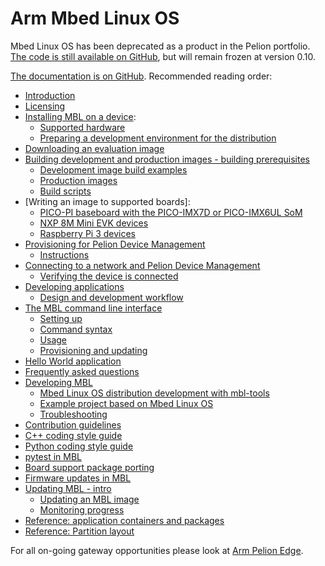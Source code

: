 # Arm Mbed Linux OS

Mbed Linux OS has been deprecated as a product in the Pelion portfolio. [The code is still available on GitHub](https://github.com/ARMmbed/meta-mbl), but will remain frozen at version 0.10.

[The documentation is on GitHub](https://github.com/ARMmbed/mbl-docs/tree/v0.10). Recommended reading order:

- [Introduction](https://github.com/ARMmbed/mbl-docs/blob/v0.10/Docs/introduction/introduction.md)
- [Licensing](https://github.com/ARMmbed/mbl-docs/blob/v0.10/Docs/introduction/licensing.md)
- [Installing MBL on a device](https://github.com/ARMmbed/mbl-docs/blob/v0.10/Docs/install_mbl_on_device/introduction_mbl_on_device.md):
    - [Supported hardware](https://github.com/ARMmbed/mbl-docs/blob/v0.10/Docs/install_mbl_on_device/Reqs_and_env/Hardware.md)
    - [Preparing a development environment for the distribution](https://github.com/ARMmbed/mbl-docs/blob/v0.10/Docs/install_mbl_on_device/Reqs_and_env/dev_env_for_distribution.md)
- [Downloading an evaluation image](https://github.com/ARMmbed/mbl-docs/blob/v0.10/Docs/install_mbl_on_device/building_images/1_eval.md)
- [Building development and production images - building prerequisites](https://github.com/ARMmbed/mbl-docs/blob/v0.10/Docs/install_mbl_on_device/building_images/intro.md)
    - [Development image build examples](https://github.com/ARMmbed/mbl-docs/blob/v0.10/Docs/install_mbl_on_device/building_images/development_image.md)
    - [Production images](https://github.com/ARMmbed/mbl-docs/blob/v0.10/Docs/install_mbl_on_device/building_images/3_prod.md)
    - [Build scripts](https://github.com/ARMmbed/mbl-docs/blob/v0.10/Docs/install_mbl_on_device/building_images/build_scripts.md)
- [Writing an image to supported boards]:
    - [PICO-PI baseboard with the PICO-IMX7D or PICO-IMX6UL SoM](https://github.com/ARMmbed/mbl-docs/blob/v0.10/Docs/install_mbl_on_device/writing/pico.md)
    - [NXP 8M Mini EVK devices](https://github.com/ARMmbed/mbl-docs/blob/v0.10/Docs/install_mbl_on_device/writing/nxp_evk.md)
    - [Raspberry Pi 3 devices](https://github.com/ARMmbed/mbl-docs/blob/v0.10/Docs/install_mbl_on_device/writing/rpi3.md)
- [Provisioning for Pelion Device Management](https://github.com/ARMmbed/mbl-docs/blob/v0.10/Docs/install_mbl_on_device/provision/provision_intro.md)
    - [Instructions](https://github.com/ARMmbed/mbl-docs/blob/v0.10/Docs/install_mbl_on_device/provision/provisioning_instructions.md)
- [Connecting to a network and Pelion Device Management](https://github.com/ARMmbed/mbl-docs/blob/v0.10/Docs/install_mbl_on_device/connect_network_and_pelion/connect_network.md)
    - [Verifying the device is connected](https://github.com/ARMmbed/mbl-docs/blob/v0.10/Docs/install_mbl_on_device/connect_network_and_pelion/verify_device_connected.md)
- [Developing applications](https://github.com/ARMmbed/mbl-docs/blob/v0.10/Docs/develop_applications/develop_applications_intro.md)
    - [Design and development workflow](https://github.com/ARMmbed/mbl-docs/blob/v0.10/Docs/develop_applications/develop_applications_workflow.md)
- [The MBL command line interface](https://github.com/ARMmbed/mbl-docs/blob/v0.10/Docs/develop_applications/mbl_cli/mbl_cli.md)
    - [Setting up](https://github.com/ARMmbed/mbl-docs/blob/v0.10/Docs/develop_applications/mbl_cli/setting_up.md)
    - [Command syntax](https://github.com/ARMmbed/mbl-docs/blob/v0.10/Docs/develop_applications/mbl_cli/command_syntax.md)
    - [Usage](https://github.com/ARMmbed/mbl-docs/blob/v0.10/Docs/develop_applications/mbl_cli/usage.md)
    - [Provisioning and updating](https://github.com/ARMmbed/mbl-docs/blob/v0.10/Docs/develop_applications/mbl_cli/device_update_provision.md)
- [Hello World application](https://github.com/ARMmbed/mbl-docs/blob/v0.10/Docs/develop_applications/user_app_helloworld.md)
- [Frequently asked questions](https://github.com/ARMmbed/mbl-docs/blob/v0.10/Docs/develop_applications/troubleshooting.md)
- [Developing MBL](https://github.com/ARMmbed/mbl-docs/blob/v0.10/Docs/develop_contribute_mbl/develop_contribute_mbl_intro.md)
    - [Mbed Linux OS distribution development with mbl-tools](https://github.com/ARMmbed/mbl-docs/blob/v0.10/Docs/develop_contribute_mbl/distro_development.md)
    - [Example project based on Mbed Linux OS](https://github.com/ARMmbed/mbl-docs/blob/v0.10/Docs/mbl_based_projects/mbl_based_projects.md)
    - [Troubleshooting](https://github.com/ARMmbed/mbl-docs/blob/v0.10/Docs/develop_contribute_mbl/troubleshooting.md)
- [Contribution guidelines](https://github.com/ARMmbed/mbl-docs/blob/v0.10/Docs/develop_contribute_mbl/contribution/contribution_guidelines.md)
- [C++ coding style guide](https://github.com/ARMmbed/mbl-docs/blob/v0.10/Docs/develop_contribute_mbl/contribution/coding_style_guide_cpp.md)
- [Python coding style guide](https://github.com/ARMmbed/mbl-docs/blob/v0.10/Docs/develop_contribute_mbl/contribution/coding_style_guide_python.md)
- [pytest in MBL](https://github.com/ARMmbed/mbl-docs/blob/v0.10/Docs/develop_contribute_mbl/contribution/coding_style_guide_pytest.md)
- [Board support package porting](https://github.com/ARMmbed/mbl-docs/blob/v0.10/Docs/Porting/bsp-porting-guide.md)
- [Firmware updates in MBL](https://github.com/ARMmbed/mbl-docs/blob/v0.10/Docs/Update/intro_update.md)
- [Updating MBL - intro](https://github.com/ARMmbed/mbl-docs/blob/v0.10/Docs/Update/tutorial_intro.md)
    - [Updating an MBL image](https://github.com/ARMmbed/mbl-docs/blob/v0.10/Docs/Update/updating_mbl.md)
    - [Monitoring progress](https://github.com/ARMmbed/mbl-docs/blob/v0.10/Docs/Update/monitor.md)
- [Reference: application containers and packages](https://github.com/ARMmbed/mbl-docs/blob/v0.10/Docs/refs/containers_packages.md)
- [Reference: Partition layout](https://github.com/ARMmbed/mbl-docs/blob/v0.10/Docs/refs/partition_layout.md)

For all on-going gateway opportunities please look at [Arm Pelion Edge](https://www.arm.com/products/iot/pelion-iot-platform/device-management/edge).
